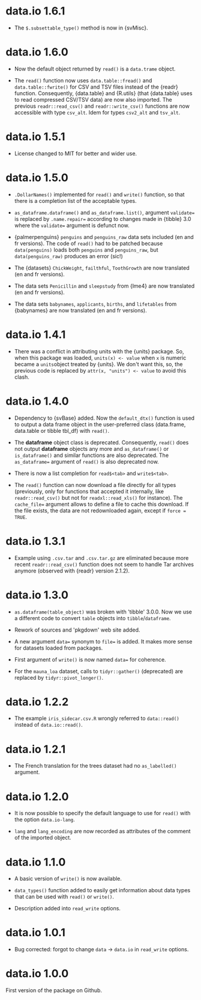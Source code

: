 # data.io 1.6.1

-   The `$.subsettable_type()` method is now in {svMisc}.

# data.io 1.6.0

-   Now the default object returned by `read()` is a `data.trame` object.

-   The `read()` function now uses `data.table::fread()` and `data.table::fwrite()` for CSV and TSV files instead of the {readr} function. Consequently, {data.table} and {R.utils} (that {data.table} uses to read compressed CSV/TSV data) are now also imported. The previous `readr::read_csv()` and `readr::write_csv()` functions are now accessible with type `csv_alt`. Idem for types `csv2_alt` and `tsv_alt`.

# data.io 1.5.1

-   License changed to MIT for better and wider use.

# data.io 1.5.0

-   `.DollarNames()` implemented for `read()` and `write()` function, so that there is a completion list of the acceptable types.

-   `as_dataframe.dataframe()` and `as_dataframe.list()`, argument `validate=` is replaced by `.name.repair=` according to changes made in {tibble} 3.0 where the `validate=` argument is defunct now.

-   {palmerpenguins} `penguins` and `penguins_raw` data sets included (en and fr versions). The code of `read()` had to be patched because `data(penguins)` loads both `penguins` and `penguins_raw`, but `data(penguins_raw)` produces an error (sic!)

-   The {datasets} `ChickWeight`, `failthful`, `ToothGrowth` are now translated (en and fr versions).

-   The data sets `Penicillin` and `sleepstudy` from {lme4} are now translated (en and fr versions).

-   The data sets `babynames`, `applicants`, `births`, and `lifetables` from {babynames} are now translated (en and fr versions).

# data.io 1.4.1

-   There was a conflict in attributing units with the {units} package. So, when this package was loaded, `units(x) <- value` when `x` is numeric became a `units`object treated by {units}. We don't want this, so, the previous code is replaced by `attr(x, "units") <- value` to avoid this clash.

# data.io 1.4.0

-   Dependency to {svBase} added. Now the `default_dtx()` function is used to output a data frame object in the user-preferred class (data.frame, data.table or tibble tbl_df) with `read()`.

-   The **dataframe** object class is deprecated. Consequently, `read()` does not output **dataframe** objects any more and `as_dataframe()` or `is_dataframe()` and similar functions are also deprecated. The `as_dataframe=` argument of `read()` is also deprecated now.

-   There is now a list completion for `read$<tab>` and `write$<tab>`.

-   The `read()` function can now download a file directly for all types (previously, only for functions that accepted it internally, like `readr::read_csv()` but not for `readxl::read_xls()` for instance). The `cache_file=` argument allows to define a file to cache this download. If the file exists, the data are not redownloaded again, except if `force = TRUE`.

# data.io 1.3.1

-   Example using `.csv.tar` and `.csv.tar.gz` are eliminated because more recent `readr::read_csv()` function does not seem to handle Tar archives anymore (observed with {readr} version 2.1.2).

# data.io 1.3.0

-   `as.dataframe(table_object)` was broken with 'tibble' 3.0.0. Now we use a different code to convert `table` objects into `tibble`/`dataframe`.

-   Rework of sources and 'pkgdown' web site added.

-   A new argument `data=` synonym to `file=` is added. It makes more sense for datasets loaded from packages.

-   First argument of `write()` is now named `data=` for coherence.

-   For the `mauna_loa` dataset, calls to `tidyr::gather()` (deprecated) are replaced by `tidyr::pivot_longer()`.

# data.io 1.2.2

-   The example `iris_sidecar.csv.R` wrongly referred to `data::read()` instead of `data.io::read()`.

# data.io 1.2.1

-   The French translation for the trees dataset had no `as_labelled()` argument.

# data.io 1.2.0

-   It is now possible to specify the default language to use for `read()` with the option `data.io-lang`.

-   `lang` and `lang_encoding` are now recorded as attributes of the comment of the imported object.

# data.io 1.1.0

-   A basic version of `write()` is now available.

-   `data_types()` function added to easily get information about data types that can be used with `read()` or `write()`.

-   Description added into `read_write` options.

# data.io 1.0.1

-   Bug corrected: forgot to change `data` -\> `data.io` in `read_write` options.

# data.io 1.0.0

First version of the package on Github.
